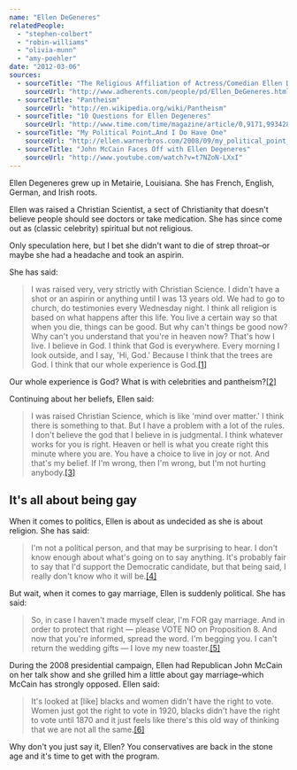 ```yaml
---
name: "Ellen DeGeneres"
relatedPeople:
  - "stephen-colbert"
  - "robin-williams"
  - "olivia-munn"
  - "amy-poehler"
date: "2012-03-06"
sources:
  - sourceTitle: "The Religious Affiliation of Actress/Comedian Ellen Degeneres"
    sourceUrl: "http://www.adherents.com/people/pd/Ellen_DeGeneres.html"
  - sourceTitle: "Pantheism"
    sourceUrl: "http://en.wikipedia.org/wiki/Pantheism"
  - sourceTitle: "10 Questions for Ellen Degeneres"
    sourceUrl: "http://www.time.com/time/magazine/article/0,9171,993428-1,00.html"
  - sourceTitle: "My Political Point…And I Do Have One"
    sourceUrl: "http://ellen.warnerbros.com/2008/09/my_political_point_and_i_do_ha.php"
  - sourceTitle: "John McCain Faces Off with Ellen Degeneres"
    sourceUrl: "http://www.youtube.com/watch?v=t7NZoN-LXxI"
---
```


Ellen Degeneres grew up in Metairie, Louisiana. She has French, English, German, and Irish roots.

Ellen was raised a Christian Scientist, a sect of Christianity that doesn't believe people should see doctors or take medication. She has since come out as (classic celebrity) spiritual but not religious.

Only speculation here, but I bet she didn't want to die of strep throat–or maybe she had a headache and took an aspirin.

She has said:

>I was raised very, very strictly with Christian Science. I didn't have a shot or an aspirin or anything until I was 13 years old. We had to go to church, do testimonies every Wednesday night. I think all religion is based on what happens after this life. You live a certain way so that when you die, things can be good. But why can't things be good now? Why can't you understand that you're in heaven now? That's how I live. I believe in God. I think that God is everywhere. Every morning I look outside, and I say, 'Hi, God.' Because I think that the trees are God. I think that our whole experience is God.<a class="source-citation" href="#http://www.adherents.com/people/pd/Ellen_DeGeneres.html" title="The Religious Affiliation of Actress/Comedian Ellen Degeneres">[1]</a>

Our whole experience is God? What is with celebrities and pantheism?<a class="source-citation" href="#http://en.wikipedia.org/wiki/Pantheism" title="Pantheism">[2]</a>

Continuing about her beliefs, Ellen said:

>I was raised Christian Science, which is like 'mind over matter.' I think there is something to that. But I have a problem with a lot of the rules. I don't believe the god that I believe in is judgmental. I think whatever works for you is right. Heaven or hell is what you create right this minute where you are. You have a choice to live in joy or not. And that's my belief. If I'm wrong, then I'm wrong, but I'm not hurting anybody.<a class="source-citation" href="#http://www.adherents.com/people/pd/Ellen_DeGeneres.html" title="The Religious Affiliation of Actress/Comedian Ellen Degeneres">[3]</a>

## 

## It's all about being gay

When it comes to politics, Ellen is about as undecided as she is about religion. She has said:

>I'm not a political person, and that may be surprising to hear. I don't know enough about what's going on to say anything. It's probably fair to say that I'd support the Democratic candidate, but that being said, I really don't know who it will be.<a class="source-citation" href="#http://www.time.com/time/magazine/article/0,9171,993428-1,00.html" title="10 Questions for Ellen Degeneres">[4]</a>

But wait, when it comes to gay marriage, Ellen is suddenly political. She has said:

>So, in case I haven't made myself clear, I'm FOR gay marriage. And in order to protect that right — please VOTE NO on Proposition 8. And now that you're informed, spread the word. I'm begging you. I can't return the wedding gifts — I love my new toaster.<a class="source-citation" href="#http://ellen.warnerbros.com/2008/09/my_political_point_and_i_do_ha.php" title="My Political Point…And I Do Have One">[5]</a>

During the 2008 presidential campaign, Ellen had Republican John McCain on her talk show and she grilled him a little about gay marriage–which McCain has strongly opposed. Ellen said:

>It's looked at [like] blacks and women didn't have the right to vote. Women just got the right to vote in 1920, blacks didn't have the right to vote until 1870 and it just feels like there's this old way of thinking that we are not all the same.<a class="source-citation" href="#http://www.youtube.com/watch?v=t7NZoN-LXxI" title="John McCain Faces Off with Ellen Degeneres">[6]</a>

Why don't you just say it, Ellen? You conservatives are back in the stone age and it's time to get with the program.